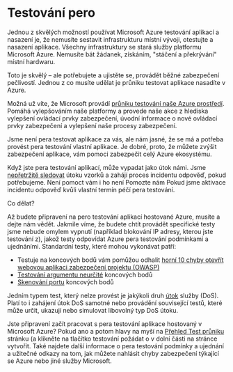 <properties
   pageTitle="Testování pera | Microsoft Azure"
   description="Tento článek obsahuje přehled průniku testování obrázku (pentest) a jak provádět pentest proti aplikace spuštěné v Azure infrastruktury."
   services="security"
   documentationCenter="na"
   authors="YuriDio"
   manager="swadhwa"
   editor="TomSh"/>

<tags
   ms.service="security"
   ms.devlang="na"
   ms.topic="article"
   ms.tgt_pltfrm="na"
   ms.workload="na"
   ms.date="10/25/2016"
   ms.author="yurid"/>

# <a name="pen-testing"></a>Testování pero

Jednou z skvělých možností používat Microsoft Azure testování aplikací a nasazení je, že nemusíte sestavit infrastrukturu místní vývoji, otestujte a nasazení aplikace. Všechny infrastruktury se stará služby platformu Microsoft Azure. Nemusíte bát žádanek, získáním, "stáčení a překrývání" místní hardwaru.

Toto je skvělý – ale potřebujete a ujistěte se, provádět běžné zabezpečení pečlivostí. Jednou z co musíte udělat je průniku testovat aplikace nasadíte v Azure.

Možná už víte, že Microsoft provádí [průniku testování naše Azure prostředí](https://gallery.technet.microsoft.com/Cloud-Red-Teaming-b837392e). Pomáhá vylepšováním naše platformy a provede naše akce z hlediska vylepšení ovládací prvky zabezpečení, úvodní informace o nové ovládací prvky zabezpečení a vylepšení naše procesy zabezpečení.

Jsme není pera testovat aplikace za vás, ale nám jasné, že se má a potřeba provést pera testování vlastní aplikace. Je dobré, proto, že můžete zvýšit zabezpečení aplikace, vám pomoci zabezpečit celý Azure ekosystému.

Když jste pera testování aplikací, může vypadat jako útok námi. Jsme [nepřetržitě sledovat](http://blogs.msdn.com/b/azuresecurity/archive/2015/07/05/best-practices-to-protect-your-azure-deployment-against-cloud-drive-by-attacks.aspx) útoku vzorků a zahájí proces incidentu odpověď, pokud potřebujeme. Není pomoct vám i ho není Pomozte nám Pokud jsme aktivace incidentu odpověď kvůli vlastní termín péčí pera testování.

Co dělat?

Až budete připravení na pero testování aplikací hostované Azure, musíte a dejte nám vědět. Jakmile víme, že budete chtít provádět specifické testy jsme nebude omylem vypnutí (například blokování IP adresy, kterou jste testování z), jakož testy odpovídat Azure pera testování podmínkami a ujednáními.
Standardní testy, které mohou vykonávat patří:

- Testuje na koncových bodů vám pomůžou odhalit [horní 10 chyby otevřít webovou aplikaci zabezpečení projektu (OWASP)](https://www.owasp.org/index.php/Category:OWASP_Top_Ten_Project)
- [Testování argumentu neurčité](https://blogs.microsoft.com/cybertrust/2007/09/20/fuzz-testing-at-microsoft-and-the-triage-process/) koncových bodů
- [Skenování portu](https://en.wikipedia.org/wiki/Port_scanner) koncových bodů

Jedním typem test, který nelze provést je jakýkoli druh [útok](https://en.wikipedia.org/wiki/Denial-of-service_attack) služby (DoS). Platí to i zahájení útok DoS samotné nebo provádění související testů, které může určit, ukazují nebo simulovat libovolný typ DoS útoku.

Jste připravení začít pracovat s pera testování aplikace hostovaný v Microsoft Azure? Pokud ano a potom hlavy na myší na [Přehled Test průniku](https://security-forms.azure.com/penetration-testing/terms) stránku (a klikněte na tlačítko testování požádat o v dolní části na stránce vytvořit. Také najdete další informace o pera testování podmínky a ujednání a užitečné odkazy na tom, jak můžete nahlásit chyby zabezpečení týkající se Azure nebo jiné služby Microsoft.
